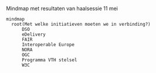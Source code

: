 
Mindmap met resultaten van haalsessie 11 mei

```mermaid
mindmap
  root(Met welke initiatieven moeten we in verbinding?)
      DSO
      eDelivery
      FAIR
      Interoperable Europe
      NORA
      OGC
      Programma VTH stelsel
      W3C
```
